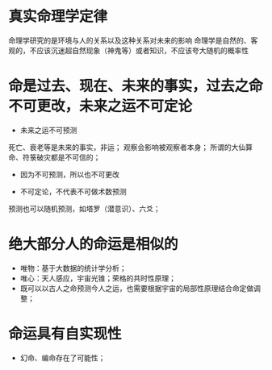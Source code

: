 # 真实命理学定律

命理学研究的是环境与人的关系以及这种关系对未来的影响
命理学是自然的、客观的，不应该沉迷超自然现象（神鬼等）或者知识，不应该夸大随机的概率性

# 命是过去、现在、未来的事实，过去之命不可更改，未来之运不可定论

- 未来之运不可预测

死亡、衰老等是未来的事实，非运；
观察会影响被观察者本身；
所谓的大仙算命、符箓破灾都是不可信的；

- 因为不可预测，所以也不可更改

- 不可定论，不代表不可做术数预测

预测也可以随机预测，如塔罗（潜意识）、六爻；

# 绝大部分人的命运是相似的

- 唯物：基于大数据的统计学分析；
- 唯心：天人感应，宇宙光锥；荣格的共时性原理；
- 既可以以古人之命预测今人之运，也需要根据宇宙的局部性原理结合命定做调整；

# 命运具有自实现性

- 幻命、编命存在了可能性；

